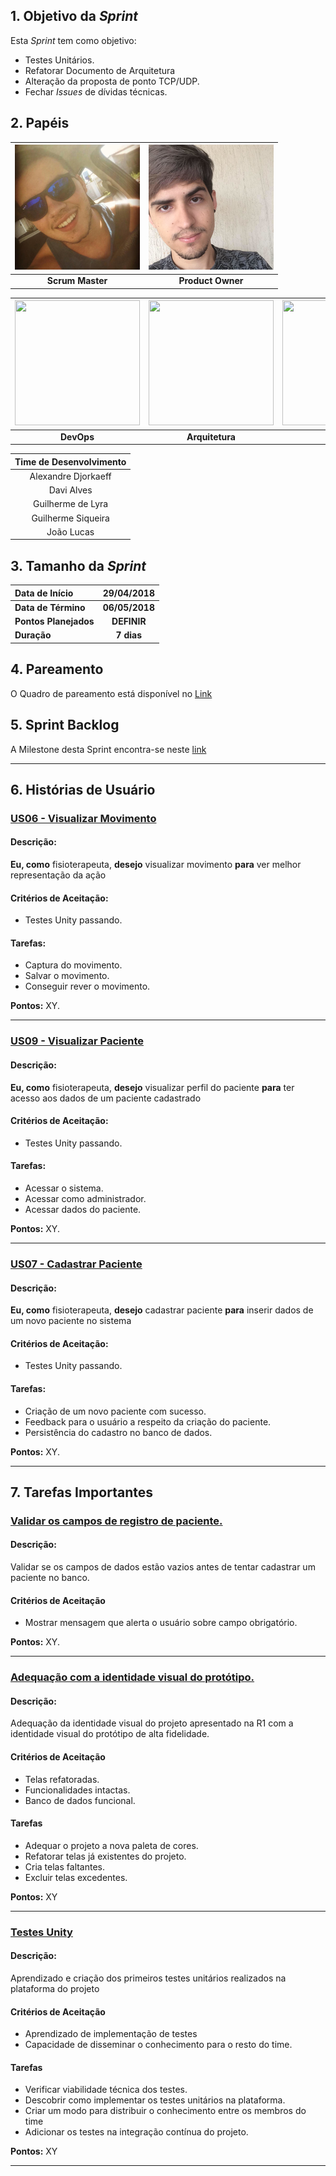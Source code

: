 ## 1. Objetivo da _Sprint_

<p align="justify">Esta <i>Sprint</i> tem como objetivo:</p>

- Testes Unitários.
- Refatorar Documento de Arquitetura
- Alteração da proposta de ponto TCP/UDP.
- Fechar _Issues_ de dívidas técnicas.

## 2. Papéis

| <img src="https://github.com/RomeuCarvalhoAntunes/2018.1-Reabilitacao-Motora/blob/master/docs/imagens/grupo/Romeu_Antunes.png?raw=true" width="200" height="200"/> |  <img src="https://github.com/RomeuCarvalhoAntunes/2018.1-Reabilitacao-Motora/blob/master/docs/imagens/grupo/Lucas_Malta.png?raw=true" width="200" height="200"/> |
|:--:|:--:|
| **Scrum Master** | **Product Owner** |

| <img src="https://github.com/fga-gpp-mds/2018.1-Reabilitacao-Motora/blob/development/docs/imagens/grupo/Victor_Moura.png?raw=true" width="200" height="200"/> | <img src="https://github.com/fga-gpp-mds/2018.1-Reabilitacao-Motora/blob/development/docs/imagens/grupo/Vitor_Falc%C3%A3o.png?raw=true" width="200" height="200"/> | <img src="https://github.com/fga-gpp-mds/2018.1-Reabilitacao-Motora/blob/development/docs/imagens/grupo/Arthur_Diniz.png?raw=true" width="200" height="200"/> |
|:--:|:--:|:--:|
| **DevOps** | **Arquitetura** | **Joker** |

| Time de Desenvolvimento |
|:--:|
| Alexandre Djorkaeff |
| Davi Alves |
| Guilherme de Lyra |
| Guilherme Siqueira |
| João Lucas |

## 3. Tamanho da _Sprint_

| Data de Início | 29/04/2018 |
|:--|:--:|
| **Data de Término** | **06/05/2018** |
| **Pontos Planejados** | **DEFINIR**|
| **Duração** | **7 dias** |


## 4. Pareamento

O Quadro de pareamento está disponível no [Link](https://raw.githubusercontent.com/RomeuCarvalhoAntunes/2018.1-Reabilitacao-Motora/master/docs/imagens/Quadro%20de%20Pareamento/Quadro_de_Pareamento_Sprint08.png)



## 5. Sprint Backlog

A Milestone desta Sprint encontra-se neste [link](https://github.com/fga-gpp-mds/2018.1-Reabilitacao-Motora/milestone/9)

-------

## 6. Histórias de Usuário


### [US06 - Visualizar Movimento](https://github.com/fga-gpp-mds/2018.1-Reabilitacao-Motora/issues/135)

#### Descrição:
**Eu, como**  fisioterapeuta, **desejo** visualizar movimento  **para** ver melhor representação da ação

#### Critérios de Aceitação:
- Testes Unity passando.

#### Tarefas:
- Captura do movimento.
- Salvar o movimento.
- Conseguir rever o movimento.

**Pontos:** XY.

---

### [US09 - Visualizar Paciente](https://github.com/fga-gpp-mds/2018.1-Reabilitacao-Motora/issues/137)

#### Descrição:
**Eu, como**  fisioterapeuta, **desejo** visualizar perfil do paciente  **para** ter acesso aos dados de um paciente cadastrado

#### Critérios de Aceitação:
- Testes Unity passando.

#### Tarefas:
- Acessar o sistema.
- Acessar como administrador.
- Acessar dados do paciente.

**Pontos:** XY.


---

### [US07 - Cadastrar Paciente](https://github.com/fga-gpp-mds/2018.1-Reabilitacao-Motora/issues/95)

#### Descrição:
**Eu, como**  fisioterapeuta, **desejo** cadastrar paciente  **para** inserir dados de um novo paciente no sistema

#### Critérios de Aceitação:
- Testes Unity passando.

#### Tarefas:
- Criação de um novo paciente com sucesso.
- Feedback para o usuário a respeito da criação do paciente.
- Persistência do cadastro no banco de dados.

**Pontos:** XY.

---

## 7. Tarefas Importantes

### [Validar os campos de registro de paciente.](https://github.com/fga-gpp-mds/2018.1-Reabilitacao-Motora/issues/131)

#### Descrição:
Validar se os campos de dados estão vazios antes de tentar cadastrar um paciente no banco.

#### Critérios de Aceitação
- Mostrar mensagem que alerta o usuário sobre campo obrigatório.

**Pontos:** XY.

---

### [Adequação com a identidade visual do protótipo.](https://github.com/fga-gpp-mds/2018.1-Reabilitacao-Motora/issues/149)

#### Descrição:
Adequação da identidade visual do projeto apresentado na R1 com a identidade visual do protótipo de alta fidelidade.

#### Critérios de Aceitação

- Telas refatoradas.
- Funcionalidades intactas.
- Banco de dados funcional.


#### Tarefas
- Adequar o projeto a nova paleta de cores.
- Refatorar telas já existentes do projeto.
- Cria telas faltantes.
- Excluir telas excedentes.

**Pontos:** XY

---

### [Testes Unity](https://github.com/fga-gpp-mds/2018.1-Reabilitacao-Motora/issues/148)

#### Descrição:
Aprendizado e criação dos primeiros testes unitários realizados na plataforma do projeto

#### Critérios de Aceitação
- Aprendizado de implementação de testes
- Capacidade de disseminar o conhecimento para o resto do time.


#### Tarefas
- Verificar viabilidade técnica dos testes.
- Descobrir como implementar os testes unitários na plataforma.
- Criar um modo para distribuir o conhecimento entre os membros do time
- Adicionar os testes na integração contínua do projeto.

**Pontos:** XY

---
